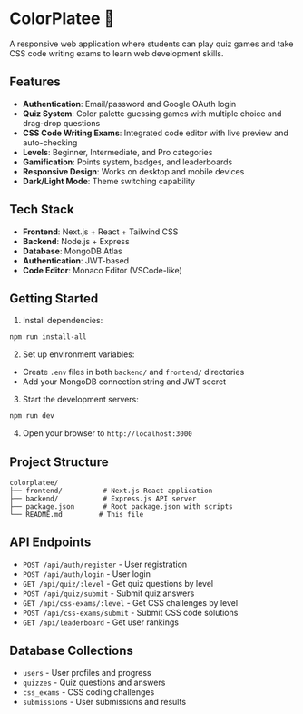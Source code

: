 # ColorPlatee 🎨

A responsive web application where students can play quiz games and take CSS code writing exams to learn web development skills.

## Features

- **Authentication**: Email/password and Google OAuth login
- **Quiz System**: Color palette guessing games with multiple choice and drag-drop questions
- **CSS Code Writing Exams**: Integrated code editor with live preview and auto-checking
- **Levels**: Beginner, Intermediate, and Pro categories
- **Gamification**: Points system, badges, and leaderboards
- **Responsive Design**: Works on desktop and mobile devices
- **Dark/Light Mode**: Theme switching capability

## Tech Stack

- **Frontend**: Next.js + React + Tailwind CSS
- **Backend**: Node.js + Express
- **Database**: MongoDB Atlas
- **Authentication**: JWT-based
- **Code Editor**: Monaco Editor (VSCode-like)

## Getting Started

1. Install dependencies:
```bash
npm run install-all
```

2. Set up environment variables:
- Create `.env` files in both `backend/` and `frontend/` directories
- Add your MongoDB connection string and JWT secret

3. Start the development servers:
```bash
npm run dev
```

4. Open your browser to `http://localhost:3000`

## Project Structure

```
colorplatee/
├── frontend/          # Next.js React application
├── backend/           # Express.js API server
├── package.json       # Root package.json with scripts
└── README.md         # This file
```

## API Endpoints

- `POST /api/auth/register` - User registration
- `POST /api/auth/login` - User login
- `GET /api/quiz/:level` - Get quiz questions by level
- `POST /api/quiz/submit` - Submit quiz answers
- `GET /api/css-exams/:level` - Get CSS challenges by level
- `POST /api/css-exams/submit` - Submit CSS code solutions
- `GET /api/leaderboard` - Get user rankings

## Database Collections

- `users` - User profiles and progress
- `quizzes` - Quiz questions and answers
- `css_exams` - CSS coding challenges
- `submissions` - User submissions and results
